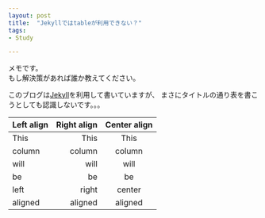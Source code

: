 ```yaml
---
layout: post
title:  "Jekyllではtableが利用できない？"
tags:
- Study

---
```

メモです。  
もし解決策があれば誰か教えてください。

このブログは[Jekyll](https://jekyllrb-ja.github.io/)を利用して書いていますが、
まさにタイトルの通り表を書こうとしても認識しないです。。。

| Left align | Right align | Center align |
|:-----------|------------:|:------------:|
| This       |        This |     This     |
| column     |      column |    column    |
| will       |        will |     will     |
| be         |          be |      be      |
| left       |       right |    center    |
| aligned    |     aligned |   aligned    |
